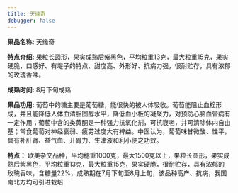 ```yaml
---
title: 天缘奇
debugger: false
---
```


**果品名称:** 天缘奇

**特点介绍:** 果粒长圆形，果实成熟后紫黑色，平均粒重13克，最大粒重15克，果实硬脆，口感好、有堤子的特点、甜度高、外形好、抗病力强，很耐贮存，具有浓郁的玫瑰香味。

**成熟时间:** 8月下旬成熟

**果品功用:** 葡萄中的糖主要是葡萄糖，能很快的被人体吸收。葡萄能阻止血栓形成，并且能降低人体血清胆固醇水平，降低血小板的凝聚力，对预防心脑血管病有一定作用；葡萄中含的类黄酮是一种强力抗氧化剂，可抗衰老，并可清除体内自由基；常食葡萄对神经衰弱、疲劳过度大有裨益。中医认为，葡萄味甘微酸、性平，具有补肝肾、益气血、开胃力、生津液和利小便之功效。

**特点：** 欧美杂交品种，平均穗重1000克，最大1500克以上，果粒长圆形，果实成熟后紫黑色，平均粒重13克，最大粒重15克，果实硬脆，很耐贮存，具有浓郁的玫瑰香味，含糖量22%，成熟期在7月下旬至8月上旬，该品种高产、抗病，我国南北方均可引进栽培